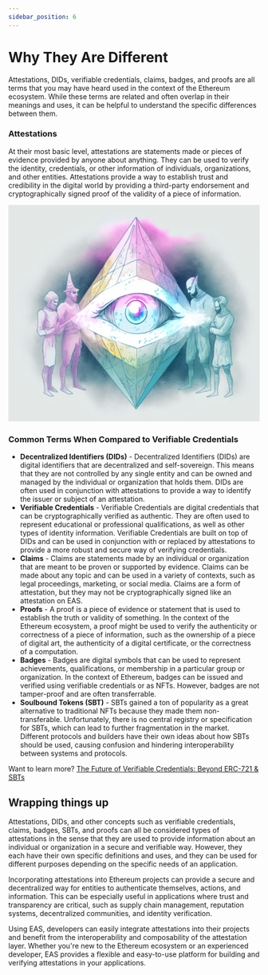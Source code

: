 ```yaml
---
sidebar_position: 6
---
```


# Why They Are Different
Attestations, DIDs, verifiable credentials, claims, badges, and proofs are all terms that you may have heard used in the context of the Ethereum ecosystem. While these terms are related and often overlap in their meanings and uses, it can be helpful to understand the specific differences between them.

### Attestations
At their most basic level, attestations are statements made or pieces of evidence provided by anyone about anything. They can be used to verify the identity, credentials, or other information of individuals, organizations, and other entities. Attestations provide a way to establish trust and credibility in the digital world by providing a third-party endorsement and cryptographically signed proof of the validity of a piece of information.

![Attestation Record](./img/the-eye-of-trust.png)

### Common Terms When Compared to Verifiable Credentials
- **Decentralized Identifiers (DIDs)** - Decentralized Identifiers (DIDs) are digital identifiers that are decentralized and self-sovereign. This means that they are not controlled by any single entity and can be owned and managed by the individual or organization that holds them. DIDs are often used in conjunction with attestations to provide a way to identify the issuer or subject of an attestation.
- **Verifiable Credentials** - Verifiable Credentials are digital credentials that can be cryptographically verified as authentic. They are often used to represent educational or professional qualifications, as well as other types of identity information. Verifiable Credentials are built on top of DIDs and can be used in conjunction with or replaced by attestations to provide a more robust and secure way of verifying credentials.
- **Claims** - Claims are statements made by an individual or organization that are meant to be proven or supported by evidence. Claims can be made about any topic and can be used in a variety of contexts, such as legal proceedings, marketing, or social media. Claims are a form of attestation, but they may not be cryptographically signed like an attestation on EAS.
- **Proofs** - A proof is a piece of evidence or statement that is used to establish the truth or validity of something. In the context of the Ethereum ecosystem, a proof might be used to verify the authenticity or correctness of a piece of information, such as the ownership of a piece of digital art, the authenticity of a digital certificate, or the correctness of a computation.
- **Badges** - Badges are digital symbols that can be used to represent achievements, qualifications, or membership in a particular group or organization. In the context of Ethereum, badges can be issued and verified using verifiable credentials or as NFTs. However, badges are not tamper-proof and are often transferrable.
- **Soulbound Tokens (SBT)** - SBTs gained a ton of popularity as a great alternative to traditional NFTs because they made them non-transferable. Unfortunately, there is no central registry or specification for SBTs, which can lead to further fragmentation in the market. Different protocols and builders have their own ideas about how SBTs should be used, causing confusion and hindering interoperability between systems and protocols. 

Want to learn more? [The Future of Verifiable Credentials: Beyond ERC-721 & SBTs](https://mirror.xyz/0xeee68aECeB4A9e9f328a46c39F50d83fA0239cDF/K63khDZank5wrfzCulDq5R6dfN2m4zGanO5lsAxfg-w)

## Wrapping things up
Attestations, DIDs, and other concepts such as verifiable credentials, claims, badges, SBTs, and proofs can all be considered types of attestations in the sense that they are used to provide information about an individual or organization in a secure and verifiable way. However, they each have their own specific definitions and uses, and they can be used for different purposes depending on the specific needs of an application.

Incorporating attestations into Ethereum projects can provide a secure and decentralized way for entities to authenticate themselves, actions, and information. This can be especially useful in applications where trust and transparency are critical, such as supply chain management, reputation systems, decentralized communities, and identity verification.

Using EAS, developers can easily integrate attestations into their projects and benefit from the interoperability and composability of the attestation layer. Whether you're new to the Ethereum ecosystem or an experienced developer, EAS provides a flexible and easy-to-use platform for building and verifying attestations in your applications.
